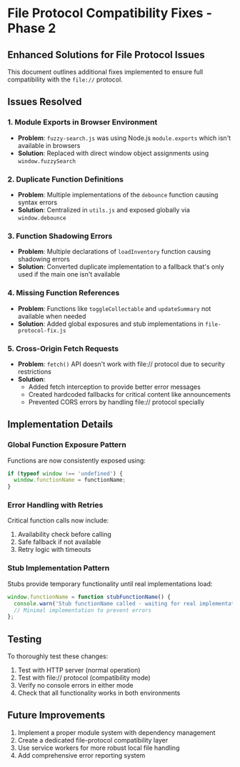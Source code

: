 # File Protocol Compatibility Fixes - Phase 2

## Enhanced Solutions for File Protocol Issues

This document outlines additional fixes implemented to ensure full compatibility with the `file://` protocol.

## Issues Resolved

### 1. Module Exports in Browser Environment
- **Problem**: `fuzzy-search.js` was using Node.js `module.exports` which isn't available in browsers
- **Solution**: Replaced with direct window object assignments using `window.fuzzySearch`

### 2. Duplicate Function Definitions
- **Problem**: Multiple implementations of the `debounce` function causing syntax errors
- **Solution**: Centralized in `utils.js` and exposed globally via `window.debounce`

### 3. Function Shadowing Errors
- **Problem**: Multiple declarations of `loadInventory` function causing shadowing errors
- **Solution**: Converted duplicate implementation to a fallback that's only used if the main one isn't available

### 4. Missing Function References
- **Problem**: Functions like `toggleCollectable` and `updateSummary` not available when needed
- **Solution**: Added global exposures and stub implementations in `file-protocol-fix.js`

### 5. Cross-Origin Fetch Requests
- **Problem**: `fetch()` API doesn't work with file:// protocol due to security restrictions
- **Solution**: 
  - Added fetch interception to provide better error messages
  - Created hardcoded fallbacks for critical content like announcements
  - Prevented CORS errors by handling file:// protocol specially

## Implementation Details

### Global Function Exposure Pattern
Functions are now consistently exposed using:
```javascript
if (typeof window !== 'undefined') {
  window.functionName = functionName;
}
```

### Error Handling with Retries
Critical function calls now include:
1. Availability check before calling
2. Safe fallback if not available
3. Retry logic with timeouts

### Stub Implementation Pattern
Stubs provide temporary functionality until real implementations load:
```javascript
window.functionName = function stubFunctionName() {
  console.warn('Stub functionName called - waiting for real implementation');
  // Minimal implementation to prevent errors
};
```

## Testing
To thoroughly test these changes:
1. Test with HTTP server (normal operation)
2. Test with file:// protocol (compatibility mode)
3. Verify no console errors in either mode
4. Check that all functionality works in both environments

## Future Improvements
1. Implement a proper module system with dependency management
2. Create a dedicated file-protocol compatibility layer
3. Use service workers for more robust local file handling
4. Add comprehensive error reporting system
